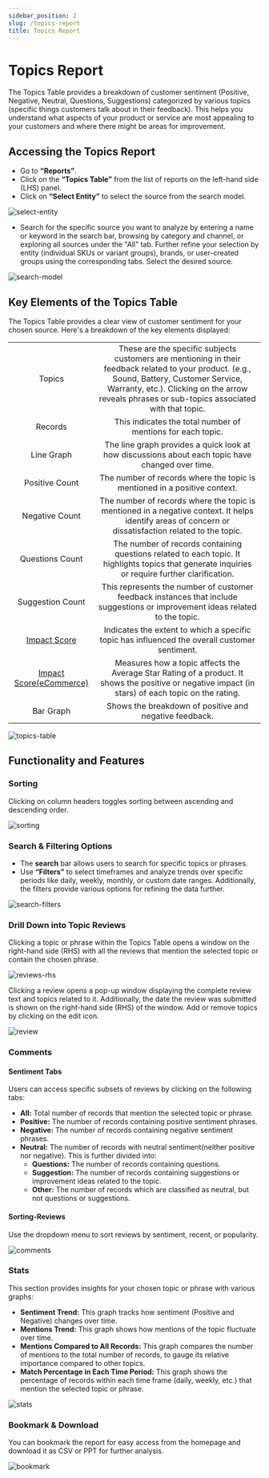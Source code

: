 ```yaml
---
sidebar_position: 2
slug: /topics-report
title: Topics Report
---
```


# **Topics Report**

The Topics Table provides a breakdown of customer sentiment (Positive, Negative, Neutral, Questions, Suggestions) categorized by various topics (specific things customers talk about in their feedback). This helps you understand what aspects of your product or service are most appealing to your customers and where there might be areas for improvement.

## **Accessing the Topics Report**

- Go to **“Reports”**.
- Click on the **“Topics Table”** from the list of reports on the left-hand side (LHS) panel.
- Click on **“Select Entity”** to select the source from the search model.

![select-entity](/img/help/topics-sentiments/topics-report/select-entity.png)

- Search for the specific source you want to analyze by entering a name or keyword in the search bar, browsing by category and channel, or exploring all sources under the "All" tab. Further refine your selection by entity (individual SKUs or variant groups), brands, or user-created groups using the corresponding tabs. Select the desired source.

![search-model](/img/help/topics-sentiments/topics-report/search-model.png)

## **Key Elements of the Topics Table**

The Topics Table provides a clear view of customer sentiment for your chosen source. Here's a breakdown of the key elements displayed:

|                     	|                                                                                                                                                                                                                                           	|
| :---------------------: | :-------------------------------------------------------------------------------------------------------------------------------------------------------------------------------------------------------------------------------------------: |
|      	Topics     	| These are the specific subjects customers are mentioning in their feedback related to your product. (e.g., Sound, Battery, Customer Service, Warranty, etc.). Clicking on the arrow reveals phrases or sub-topics associated with that topic. |
|     	Records     	|                                                                                      	This indicates the total number of mentions for each topic.                                                                                      	|
|    	Line Graph   	|                                                                    	The line graph provides a quick look at how discussions about each topic have changed over time.                                                                   	|
|  	Positive Count 	|                                                                               	The number of records where the topic is mentioned in a positive context.                                                                               	|
|  	Negative Count 	|                                         	The number of records where the topic is mentioned in a negative context. It helps identify areas of concern or dissatisfaction related to the topic.                                         	|
| 	Questions Count 	|                                            	The number of records containing questions related to each topic. It highlights topics that generate inquiries or require further clarification.                                           	|
| 	Suggestion Count	|                                                     	This represents the number of customer feedback instances that include suggestions or improvement ideas related to the topic.                                                     	|
|   	[Impact Score](../metrics/sentiment-impact-score.md)  	|                                                                     	Indicates the extent to which a specific topic has influenced the overall customer sentiment.                                                                     	|
| [Impact Score(eCommerce)](../metrics/star-rating-impact-score.md) |                                          	Measures how a topic affects the Average Star Rating of a product. It shows the positive or negative impact (in stars) of each topic on the rating.                                          	|
|    	Bar Graph    	|                                                                                        	Shows the breakdown of positive and negative feedback.                                                                                         	|

![topics-table](/img/help/topics-sentiments/topics-report/topics-table.png)

## **Functionality and Features**

### **Sorting**

Clicking on column headers toggles sorting between ascending and descending order.

![sorting](/img/help/topics-sentiments/topics-report/sorting.png)

### **Search & Filtering Options**

- The **search** bar allows users to search for specific topics or phrases.
- Use **“Filters”** to select timeframes and analyze trends over specific periods like daily, weekly, monthly, or custom date ranges. Additionally, the filters provide various options for refining the data further.

![search-filters](/img/help/topics-sentiments/topics-report/search-filters.png)

### **Drill Down into Topic Reviews**

Clicking a topic or phrase within the Topics Table opens a window on the right-hand side (RHS) with all the reviews that mention the selected topic or contain the chosen phrase.

![reviews-rhs](/img/help/topics-sentiments/topics-report/reviews-rhs.png)

Clicking a  review opens a pop-up window displaying the complete review text and topics related to it. Additionally, the date the review was submitted is shown on the right-hand side (RHS) of the window. Add or remove topics by clicking on the edit icon.

![review](/img/help/topics-sentiments/topics-report/review.png)

### **Comments**

#### **Sentiment Tabs**

Users can access specific subsets of reviews by clicking on the following tabs:

- **All:** Total number of records that mention the selected topic or phrase.
- **Positive:** The number of records containing positive sentiment phrases.
- **Negative:** The number of records containing negative sentiment phrases.
- **Neutral:** The number of records with neutral sentiment(neither positive nor negative). This is further divided into:
  - **Questions:** The number of records containing questions.
  - **Suggestion:** The number of records containing suggestions or improvement ideas related to the topic.
  - **Other:** The number of records which are classified as neutral, but not questions or suggestions.
 
#### **Sorting-Reviews**

Use the dropdown menu to sort reviews by sentiment, recent, or popularity.

![comments](/img/help/topics-sentiments/topics-report/comments.png)

### **Stats**

This section provides insights for your chosen topic or phrase with various graphs:

- **Sentiment Trend:** This graph tracks how sentiment (Positive and Negative) changes over time.
- **Mentions Trend:** This graph shows how mentions of the topic fluctuate over time.
- **Mentions Compared to All Records:** This graph compares the number of mentions to the total number of records, to gauge its relative importance compared to other topics.
- **Match Percentage in Each Time Period:** This graph shows the percentage of records within each time frame (daily, weekly, etc.) that mention the selected topic or phrase.

![stats](/img/help/topics-sentiments/topics-report/stats.png)

### **Bookmark & Download**

You can bookmark the report for easy access from the homepage and download it as CSV or PPT for further analysis.

![bookmark](/img/help/topics-sentiments/topics-report/bookmark-download.png)




